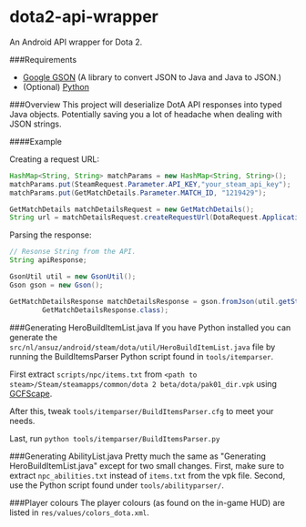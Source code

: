 dota2-api-wrapper
=================

An Android API wrapper for Dota 2.

###Requirements
* [Google GSON](http://code.google.com/p/google-gson/) (A library to convert JSON to Java and Java to JSON.)
* (Optional) [Python](http://python.org/)

###Overview
This project will deserialize DotA API responses into typed Java objects. Potentially saving you a lot of headache when dealing with JSON strings.

####Example

Creating a request URL:
```java
HashMap<String, String> matchParams = new HashMap<String, String>();
matchParams.put(SteamRequest.Parameter.API_KEY,"your_steam_api_key");
matchParams.put(GetMatchDetails.Parameter.MATCH_ID, "1219429");

GetMatchDetails matchDetailsRequest = new GetMatchDetails();
String url = matchDetailsRequest.createRequestUrl(DotaRequest.ApplicationID.BETA, matchParams);
```

Parsing the response:
```java
// Resonse String from the API.
String apiResponse;

GsonUtil util = new GsonUtil();
Gson gson = new Gson();

GetMatchDetailsResponse matchDetailsResponse = gson.fromJson(util.getStrippedDotaResult(apiResponse),
		GetMatchDetailsResponse.class);
```

###Generating HeroBuildItemList.java
If you have Python installed you can generate the `src/nl/ansuz/android/steam/dota/util/HeroBuildItemList.java` file by running the BuildItemsParser Python script found in `tools/itemparser`.

First extract `scripts/npc/items.txt` from `<path to steam>/Steam/steamapps/common/dota 2 beta/dota/pak01_dir.vpk` using [GCFScape](http://nemesis.thewavelength.net/index.php?p=26).

After this, tweak `tools/itemparser/BuildItemsParser.cfg` to meet your needs.

Last, run `python tools/itemparser/BuildItemsParser.py`

###Generating AbilityList.java
Pretty much the same as "Generating HeroBuildItemList.java" except for two small changes.
First, make sure to extract `npc_abilities.txt` instead of `items.txt` from the vpk file.
Second, use the Python script found under `tools/abilityparser/`.

###Player colours
The player colours (as found on the in-game HUD) are listed in `res/values/colors_dota.xml`.